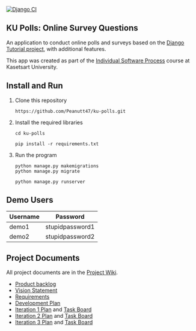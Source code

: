 [![Django CI](https://github.com/Peanutt47/ku-polls/actions/workflows/django.yml/badge.svg)](https://github.com/Peanutt47/ku-polls/actions/workflows/django.yml)
## KU Polls: Online Survey Questions 

An application to conduct online polls and surveys based
on the [Django Tutorial project][django-tutorial], with
additional features.

This app was created as part of the [Individual Software Process](
https://cpske.github.io/ISP) course at Kasetsart University.

## Install and Run

1. Clone this repository
    ```commandline
    https://github.com/Peanutt47/ku-polls.git
    ```
2. Install the required libraries
    ```commandline
    cd ku-polls
    ```
    ```commandline
    pip install -r requirements.txt
    ```
3. Run the program
    ```commandline
    python manage.py makemigrations
    python manage.py migrate
    ```
    ```commandline
    python manage.py runserver
    ```

## Demo Users
| Username  | Password        |
|-----------|-----------------|
|   demo1   | stupidpassword1 |
|   demo2   | stupidpassword2 |

## Project Documents

All project documents are in the [Project Wiki](../../wiki/Home).

- [Product backlog](https://github.com/users/Peanutt47/projects/1/views/1)
- [Vision Statement](../../wiki/Vision%20Statement)
- [Requirements](../../wiki/Requirements)
- [Development Plan](../../wiki/Development)
- [Iteration 1 Plan](https://github.com/Peanutt47/ku-polls/wiki/Iteration-1-Plan) and [Task Board](https://github.com/users/Peanutt47/projects/1/views/3)
- [Iteration 2 Plan](https://github.com/Peanutt47/ku-polls/wiki/Iteration-2-Plan) and [Task Board](https://github.com/users/Peanutt47/projects/1/views/4)
- [Iteration 3 Plan](https://github.com/Peanutt47/ku-polls/wiki/Iteration-3-Plan) and [Task Board](https://github.com/users/Peanutt47/projects/1/views/5)

[django-tutorial]: https://docs.djangoproject.com/en/3.1/intro/tutorial01/
